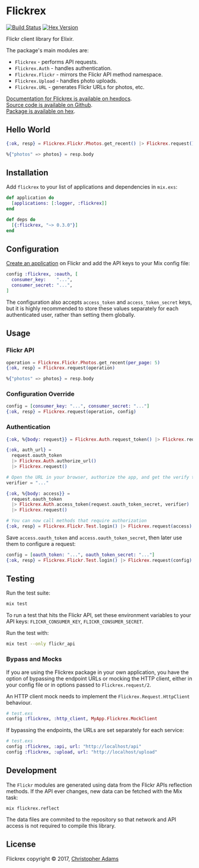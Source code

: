 # Flickrex

[![Build Status](https://travis-ci.org/christopheradams/flickrex.svg?branch=master)](https://travis-ci.org/christopheradams/flickrex)
[![Hex Version](https://img.shields.io/hexpm/v/flickrex.svg)](https://hex.pm/packages/flickrex)

Flickr client library for Elixir.

The package's main modules are:

* `Flickrex` - performs API requests.
* `Flickrex.Auth` - handles authentication.
* `Flickrex.Flickr` - mirrors the Flickr API method namespace.
* `Flickrex.Upload` - handles photo uploads.
* `Flickrex.URL` - generates Flickr URLs for photos, etc.

[Documentation for Flickrex is available on hexdocs](http://hexdocs.pm/flickrex/).<br/>
[Source code is available on Github](https://github.com/christopheradams/flickrex).<br/>
[Package is available on hex](https://hex.pm/packages/flickrex).

## Hello World

```elixir
{:ok, resp} = Flickrex.Flickr.Photos.get_recent() |> Flickrex.request()

%{"photos" => photos} = resp.body
```

## Installation

Add `flickrex` to your list of applications and dependencies in `mix.exs`:

```elixir
def application do
  [applications: [:logger, :flickrex]]
end

def deps do
  [{:flickrex, "~> 0.3.0"}]
end
```

## Configuration

[Create an application](https://www.flickr.com/services/apps/create/apply/) on
Flickr and add the API keys to your Mix config file:

```elixir
config :flickrex, :oauth, [
  consumer_key:    "...",
  consumer_secret: "...",
]
```

The configuration also accepts `access_token` and `access_token_secret` keys,
but it is highly recommended to store these values separately for each
authenticated user, rather than setting them globally.

## Usage

### Flickr API

```elixir
operation = Flickrex.Flickr.Photos.get_recent(per_page: 5)
{:ok, resp} = Flickrex.request(operation)

%{"photos" => photos} = resp.body
```

### Configuration Override

```elixir
config = [consumer_key: "...", consumer_secret: "..."]
{:ok, resp} = Flickrex.request(operation, config)
```

### Authentication

```elixir
{:ok, %{body: request}} = Flickrex.Auth.request_token() |> Flickrex.request()

{:ok, auth_url} =
  request.oauth_token
  |> Flickrex.Auth.authorize_url()
  |> Flickrex.request()

# Open the URL in your browser, authorize the app, and get the verify token
verifier = "..."

{:ok, %{body: access}} =
  request.oauth_token
  |> Flickrex.Auth.access_token(request.oauth_token_secret, verifier)
  |> Flickrex.request()

# You can now call methods that require authorization
{:ok, resp} = Flickrex.Flickr.Test.login() |> Flickrex.request(access)
```

Save `access.oauth_token` and `access.oauth_token_secret`, then later use them
to configure a request:

```elixir
config = [oauth_token: "...", oauth_token_secret: "..."]
{:ok, resp} = Flickrex.Flickr.Test.login() |> Flickrex.request(config)
```

## Testing

Run the test suite:

```sh
mix test
```

To run a test that hits the Flickr API, set these environment variables to your
API keys: `FLICKR_CONSUMER_KEY`, `FLICKR_CONSUMER_SECRET`.

Run the test with:

```sh
mix test --only flickr_api
```

### Bypass and Mocks

If you are using the Flickrex package in your own application, you have the
option of bypassing the endpoint URLs or mocking the HTTP client, either in your
config file or in options passed to `Flickrex.request/2`.

An HTTP client mock needs to implement the `Flickrex.Request.HttpClient`
behaviour.

```elixir
# test.exs
config :flickrex, :http_client, MyApp.Flickrex.MockClient
```

If bypassing the endpoints, the URLs are set separately for each service:

```elixir
# test.exs
config :flickrex, :api, url: "http://localhost/api"
config :flickrex, :upload, url: "http://localhost/upload"
```

## Development

The `Flickr` modules are generated using data from the Flickr APIs reflection
methods. If the API ever changes, new data can be fetched with the Mix task:

```
mix flickrex.reflect
```

The data files are commited to the repository so that network and API access is
not required to compile this library.

## License

Flickrex copyright &copy; 2017, [Christopher Adams](https://github.com/christopheradams)
